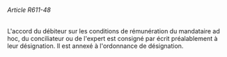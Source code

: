 ###### Article R611-48

L'accord du débiteur sur les conditions de rémunération du mandataire ad hoc, du conciliateur ou de l'expert est consigné par écrit préalablement à leur désignation. Il est annexé à l'ordonnance de désignation.

